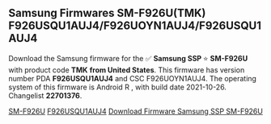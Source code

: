 <h2>Samsung Firmwares SM-F926U(TMK) F926USQU1AUJ4/F926UOYN1AUJ4/F926USQU1AUJ4</h2>
Download the Samsung firmware for the ✅ <strong>Samsung SSP </strong> ⭐ <strong>SM-F926U</strong> with product code <strong>TMK</strong> <strong> from United States</strong>. This firmware has version number PDA <strong>F926USQU1AUJ4</strong> and CSC F926UOYN1AUJ4. The operating system of this firmware is Android R , with build date 2021-10-26. Changelist <strong>22701376</strong>.


[SM-F926U](https://samfirm.shop/samsung/model/SM-F926U)
[F926USQU1AUJ4](https://samfirm.shop/samsung/pda/F926USQU1AUJ4)
[Download Firmware Samsung SSP SM-F926U](https://samfirm.shop/samsung/firmware/468175)
